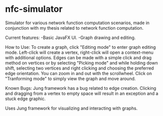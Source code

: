 # nfc-simulator
Simulator for various network function computation scenarios, made in conjunction with my thesis related to network function computation.

Current features:
-Basic JavaFX UI.
-Graph drawing and editing.

How to Use:
To create a graph, click "Editing mode" to enter graph editing mode. Left-click will create a vertex, right-click will open a context-menu with additional options. Edges can be made with a simple click and drag method on vertices or by selecting "Picking mode"
and while holding down shift, selecting two vertices and right clicking and choosing the preferred edge orientation.
You can zoom in and out with the scrollwheel. Click on "Tranforming mode" to simply view the graph and move around.

Known Bugs:
Jung framework has a bug related to edge creation. Clicking and dragging from a vertex to empty space will result in an exception and
a stuck edge graphic.

Uses Jung framework for visualizing and interacting with graphs.
